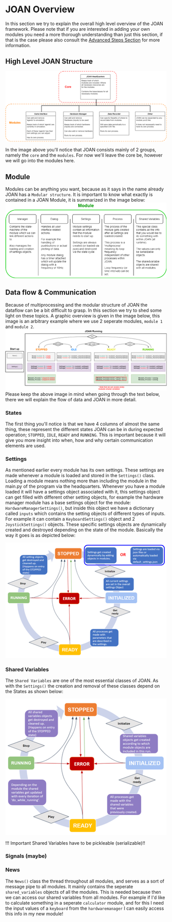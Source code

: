 # JOAN Overview
In this section we try to explain the overall high level overview of the JOAN framework. Please note that if you are interested
in adding your own modules you need a more thorough understanding than just this section, if that is the case please
also consult the [Advanced Steps Section](advancedsteps-add-custom-module.md) for more information.

## High Level JOAN Structure
[ ![](imgs/first-steps-highlevel-structure.png) ](imgs/first-steps-highlevel-structure.png)

In the image above you'll notice that JOAN consists mainly of 2 groups, namely the `core` and the `modules`. For now
 we'll leave the core be, however we will go into the modules here. 


## Module
Modules can be anything you want, because 
as it says in the name already JOAN has a `Modular structure`. It is important to know what exactly is contained in a
JOAN Module, it is summarized in the image below:
[ ![](imgs/first-steps-module.png) ](imgs/first-steps-module.png)

## Data flow & Communication
Because of multiprocessing and the modular structure of JOAN the dataflow can be a bit difficult to grasp. In this
section we try to shed some light on these topics. A graphic overview is given in the image below, this image is an arbitrary
example where we use 2 seperate modules, `module 1` and `module 2`.
[ ![](imgs/first-steps-communication.png) ](imgs/first-steps-communication.png)
Please keep the above image in mind when going through the text below, there we will explain the flow of data and JOAN in more detail.

### States
The first thing you'll notice is that we have 4 columns of almost the same thing, these represent the different states
JOAN can be in during expected operation; `STOPPED`, `IDLE`, `READY` and `RUNNING`. This is important because it will give you more insight
into when, how and why certain communication elements are used. 

### Settings
As mentioned earlier every module has its own settings. These settings are made whenever a module is loaded and stored in the `Settings()` class. 
Loading a module means nothing more than including the module in the main.py of the program via the headquarters. Whenever you have a module loaded it will
have a settings object associated with it, this settings object can get filled with different other setting objects, for example the
hardware manager module has a base settings object for the module: `HardwareManagerSettings()`, but inside this object we have a dictionary
called `inputs` which contains the setting objects of different types of inputs. For example it can contain a 
`KeyboardSettings()` object and 2 `JoystickSettings()` objects. These specific settings objects are dynamically created and destroyed depending on the state of the module. Basically the way
it goes is as depicted below:

[ ![](imgs/first-steps-settingsvsstates.png) ](imgs/first-steps-settingsvsstates.png)

### Shared Variables
The `Shared Variables` are one of the most essential classes of JOAN. As with the `Settings()` the creation and removal of these classes
depend on the States as shown below:

[ ![](imgs/first-steps-settingsvsharedvariables.png) ](imgs/first-steps-settingsvsharedvariables.png)

!!! Important
    Shared Variables have to be pickleable (serializable)!!
### Signals (maybe)


### News
The `News()` class the thread throughout all modules, and serves as a sort of message pipe to all modules. It mainly contains the seperate `shared_variables` objects
of all the modules. This is needed because then we can access our shared variables from all modules. For example if I'd like to calculate something in a seperate
`calculator` module, and for this I need the input values of a `keyboard` from the `hardwaremanager` I can easily access this info in my new module! 

